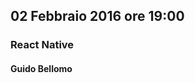 ## 02 Febbraio 2016 ore 19:00
### React Native
#### Guido Bellomo <a href="https://twitter.com/guidoneafricano" target="_blank" class="icon-twitter"></a>

